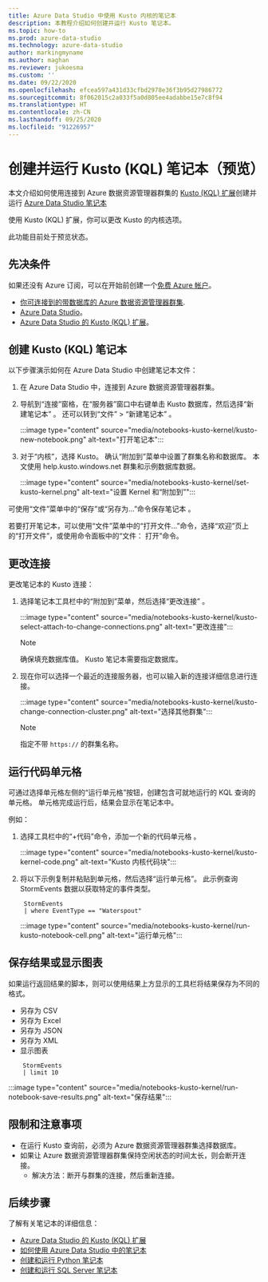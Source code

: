 ```yaml
---
title: Azure Data Studio 中使用 Kusto 内核的笔记本
description: 本教程介绍如何创建并运行 Kusto 笔记本。
ms.topic: how-to
ms.prod: azure-data-studio
ms.technology: azure-data-studio
author: markingmyname
ms.author: maghan
ms.reviewer: jukoesma
ms.custom: ''
ms.date: 09/22/2020
ms.openlocfilehash: efcea597a431d33cfbd2978e36f3b95d27986772
ms.sourcegitcommit: 8f062015c2a033f5a0d805ee4adabbe15e7c8f94
ms.translationtype: HT
ms.contentlocale: zh-CN
ms.lasthandoff: 09/25/2020
ms.locfileid: "91226957"
---
```

# <a name="create-and-run-a-kusto-kql-notebook-preview"></a>创建并运行 Kusto (KQL) 笔记本（预览）

本文介绍如何使用连接到 Azure 数据资源管理器群集的 [Kusto (KQL) 扩展](../extensions/kusto-extension.md)创建并运行 [Azure Data Studio 笔记本](../notebooks-guidance.md)

使用 Kusto (KQL) 扩展，你可以更改 Kusto 的内核选项。

此功能目前处于预览状态。

## <a name="prerequisites"></a>先决条件

如果还没有 Azure 订阅，可以在开始前创建一个[免费 Azure 帐户](https://azure.microsoft.com/free/)。

- [你可连接到的带数据库的 Azure 数据资源管理器群集](https://docs.microsoft.com/azure/data-explorer/create-cluster-database-portal).
- [Azure Data Studio](../download-azure-data-studio.md)。
- [Azure Data Studio 的 Kusto (KQL) 扩展](../extensions/kusto-extension.md)。

## <a name="create-a-kusto-kql-notebook"></a>创建 Kusto (KQL) 笔记本

以下步骤演示如何在 Azure Data Studio 中创建笔记本文件：

1. 在 Azure Data Studio 中，连接到 Azure 数据资源管理器群集。

2. 导航到“连接”窗格，在“服务器”窗口中右键单击 Kusto 数据库，然后选择“新建笔记本” 。 还可以转到“文件” > “新建笔记本” 。

   :::image type="content" source="media/notebooks-kusto-kernel/kusto-new-notebook.png" alt-text="打开笔记本":::

3. 对于“内核”，选择 Kusto。 确认“附加到”菜单中设置了群集名称和数据库。 本文使用 help.kusto.windows.net 群集和示例数据库数据。

   :::image type="content" source="media/notebooks-kusto-kernel/set-kusto-kernel.png" alt-text="设置 Kernel 和“附加到”":::

可使用“文件”菜单中的“保存”或“另存为…”命令保存笔记本  。

若要打开笔记本，可以使用“文件”菜单中的“打开文件…”命令，选择“欢迎”页上的“打开文件”，或使用命令面板中的“文件：    打开”命令。

## <a name="change-the-connection"></a>更改连接

更改笔记本的 Kusto 连接：

1. 选择笔记本工具栏中的“附加到”菜单，然后选择“更改连接”   。

   :::image type="content" source="media/notebooks-kusto-kernel/kusto-select-attach-to-change-connections.png" alt-text="更改连接":::

   > [!Note]
   > 确保填充数据库值。 Kusto 笔记本需要指定数据库。

2. 现在你可以选择一个最近的连接服务器，也可以输入新的连接详细信息进行连接。

   :::image type="content" source="media/notebooks-kusto-kernel/kusto-change-connection-cluster.png" alt-text="选择其他群集":::

   > [!Note]
   > 指定不带 `https://` 的群集名称。

## <a name="run-a-code-cell"></a>运行代码单元格

可通过选择单元格左侧的“运行单元格”按钮，创建包含可就地运行的 KQL 查询的单元格。 单元格完成运行后，结果会显示在笔记本中。

例如：

1. 选择工具栏中的“+代码”命令，添加一个新的代码单元格  。

   :::image type="content" source="media/notebooks-kusto-kernel/kusto-kernel-code.png" alt-text="Kusto 内核代码块":::

2. 将以下示例复制并粘贴到单元格，然后选择“运行单元格”。 此示例查询 StormEvents 数据以获取特定的事件类型。

   ```kusto
    StormEvents
    | where EventType == "Waterspout"
   ```

   :::image type="content" source="media/notebooks-kusto-kernel/run-kusto-notebook-cell.png" alt-text="运行单元格":::

## <a name="save-the-result-or-show-chart"></a>保存结果或显示图表

如果运行返回结果的脚本，则可以使用结果上方显示的工具栏将结果保存为不同的格式。

- 另存为 CSV
- 另存为 Excel
- 另存为 JSON
- 另存为 XML
- 显示图表

```kusto
    StormEvents
    | limit 10
```

:::image type="content" source="media/notebooks-kusto-kernel/run-notebook-save-results.png" alt-text="保存结果":::

## <a name="limitations-and-considerations"></a>限制和注意事项

- 在运行 Kusto 查询前，必须为 Azure 数据资源管理器群集选择数据库。
- 如果让 Azure 数据资源管理器群集保持空闲状态的时间太长，则会断开连接。
    - 解决方法：断开与群集的连接，然后重新连接。

## <a name="next-steps"></a>后续步骤

了解有关笔记本的详细信息：

- [Azure Data Studio 的 Kusto (KQL) 扩展](../extensions/kusto-extension.md)
- [如何使用 Azure Data Studio 中的笔记本](../notebooks-guidance.md)
- [创建和运行 Python 笔记本](../notebooks-tutorial-python-kernel.md)
- [创建和运行 SQL Server 笔记本](../notebooks-tutorial-sql-kernel.md)
